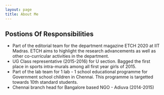 ```yaml
---
layout: page
title: About Me
---
```


## Postions Of Responsibilities

* Part of the editorial team for the department magazine ETCH 2020 at IIT Madras. ETCH aims to highlight the research advancements as well as other co-curricular activities in the department.
* UG Class representative (2015-2016) for U section. Bagged the first place in sports intra-murals among all first year girls of 2015.
* Part of the lab team for 1 lab - 1 school educational programme for Government school children in Chennai. This programme is targetted towards 10th standard students.
* Chennai branch head for Bangalore based NGO - Adiuva (2014-2015)


